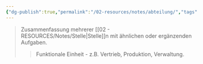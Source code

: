 ```yaml
---
{"dg-publish":true,"permalink":"/02-resources/notes/abteilung/","tags":["organisation/struktur"],"noteIcon":"","updated":"2025-08-28T17:45:54.000+02:00"}
---
```


>Zusammenfassung mehrerer [[02 - RESOURCES/Notes/Stelle\|Stelle]]n mit ähnlichen oder ergänzenden Aufgaben.
>>Funktionale Einheit - z.B. Vertrieb, Produktion, Verwaltung.